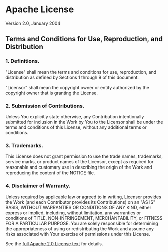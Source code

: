 # Apache License
Version 2.0, January 2004

## Terms and Conditions for Use, Reproduction, and Distribution

### 1. Definitions.

   "License" shall mean the terms and conditions for use, reproduction,
   and distribution as defined by Sections 1 through 9 of this document.

   "Licensor" shall mean the copyright owner or entity authorized by
   the copyright owner that is granting the License.

### 2. Submission of Contributions.

   Unless You explicitly state otherwise, any Contribution intentionally
   submitted for inclusion in the Work by You to the Licensor shall be under
   the terms and conditions of this License, without any additional
   terms or conditions.

### 3. Trademarks.

   This License does not grant permission to use the trade names, trademarks,
   service marks, or product names of the Licensor, except as required for
   reasonable and customary use in describing the origin of the Work and
   reproducing the content of the NOTICE file.

### 4. Disclaimer of Warranty.

   Unless required by applicable law or agreed to in writing, Licensor
   provides the Work (and each Contributor provides its Contributions)
   on an "AS IS" BASIS, WITHOUT WARRANTIES OR CONDITIONS OF ANY KIND,
   either express or implied, including, without limitation, any
   warranties or conditions of TITLE, NON-INFRINGEMENT, MERCHANTABILITY,
   or FITNESS FOR A PARTICULAR PURPOSE. You are solely responsible for
   determining the appropriateness of using or redistributing the Work
   and assume any risks associated with Your exercise of permissions
   under this License.

See the [full Apache 2.0 License text](https://www.apache.org/licenses/LICENSE-2.0) for details.
